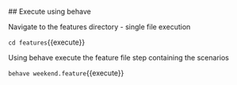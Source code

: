 ## Execute using behave

Navigate to the features directory - single file execution

`cd features`{{execute}}

Using behave execute the feature file step containing the scenarios 

`behave weekend.feature`{{execute}}

